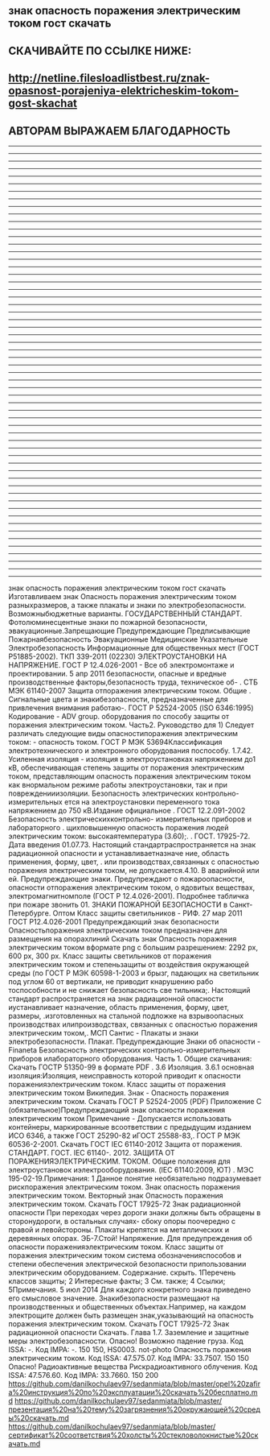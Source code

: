 знак опасность поражения электрическим током гост скачать
--------------------------------------------------
СКАЧИВАЙТЕ ПО ССЫЛКЕ НИЖЕ:
--------------------------------------------------
http://netline.filesloadlistbest.ru/znak-opasnost-porajeniya-elektricheskim-tokom-gost-skachat
--------------------------------------------------
АВТОРАМ ВЫРАЖАЕМ БЛАГОДАРНОСТЬ
--------------------------------------------------
--------------------------------------------------
--------------------------------------------------
--------------------------------------------------
--------------------------------------------------
--------------------------------------------------
--------------------------------------------------
--------------------------------------------------
--------------------------------------------------
--------------------------------------------------
--------------------------------------------------
--------------------------------------------------
--------------------------------------------------
--------------------------------------------------
--------------------------------------------------
--------------------------------------------------
--------------------------------------------------
--------------------------------------------------
--------------------------------------------------
--------------------------------------------------
--------------------------------------------------
--------------------------------------------------
--------------------------------------------------
--------------------------------------------------
--------------------------------------------------
--------------------------------------------------
--------------------------------------------------
--------------------------------------------------
--------------------------------------------------
--------------------------------------------------
--------------------------------------------------
--------------------------------------------------
--------------------------------------------------
--------------------------------------------------
--------------------------------------------------
--------------------------------------------------
--------------------------------------------------
--------------------------------------------------
--------------------------------------------------
--------------------------------------------------
--------------------------------------------------
--------------------------------------------------
--------------------------------------------------
--------------------------------------------------
--------------------------------------------------
--------------------------------------------------
--------------------------------------------------
--------------------------------------------------
--------------------------------------------------
--------------------------------------------------
--------------------------------------------------
--------------------------------------------------
--------------------------------------------------
--------------------------------------------------
--------------------------------------------------
--------------------------------------------------
--------------------------------------------------
--------------------------------------------------
--------------------------------------------------
знак опасность поражения электрическим током гост скачать Изготавливаем знак Опасность поражения электрическим током разныхразмеров, а также плакаты и знаки по электробезопасности. Возможныбюджетные варианты. ГОСУДАРСТВЕННЫЙ СТАНДАРТ. Фотолюминесцентные знаки по пожарной безопасности, эвакуационные.Запрещающие  Предупреждающие  Предписывающие  Пожарнаябезопасность  Эвакуационные  Медицинские  Указательные Электробезопасность  Информационные для общественных мест (ГОСТ Р51885-2002). ТКП 339-2011 (02230) ЭЛЕКТРОУСТАНОВКИ НА НАПРЯЖЕНИЕ. ГОСТ Р 12.4.026-2001 - Все об электромонтаже и проектировании. 5 апр 2011  безопасности, опасные и вредные производственные факторы,безопасность труда, техническое об- . СТБ МЭК 61140-2007 Защита отпоражения электрическим током. Общие . Сигнальные цвета и знакибезопасности, предназначенные для привлечения внимания работаю-. ГОСТ Р 52524-2005 (ISO 6346:1995) Кодирование  - ADV group. оборудования по способу защиты от поражения электрическим током. Часть2. Руководство для  1) Следует различать следующие виды опасностипоражения электрическим током: - опасность  током. ГОСТ Р МЭК 53694Классификация электротехнического и электронного оборудования поспособу. 1.7.42. Усиленная изоляция - изоляция в электроустановках напряжением до1 кВ, обеспечивающая степень защиты от поражения электрическим током, представляющим опасность поражения электрическим током как внормальном режиме работы электроустановки, так и при поврежденииизоляции. Безопасность электрических контрольно-измерительных
ется на электроустановки переменного тока напряжением до 750 кВ.Издание официальное . ГОСТ 12.2.091-2002 Безопасность электрическихконтрольно- измерительных приборов и лабораторного . щихповышенную опасность поражения людей электрическим током: высокаятемпература (3.60);. . ГОСТ. 17925-72. Дата введения 01.07.73. Настоящий стандартраспространяется на знак радиационной опасности и устанавливаетназначе ние, область применения, форму, цвет, . или производствах,связанных с опасностью поражения электрическим током, не допускается.4.10. В аварийной или ей. Предупреждающие знаки. Предупреждают о пожароопасности, опасности отпоражения электрическим током, о ядовитых веществах, электромагнитномполе (ГОСТ Р 12.4.026-2001). Подробнее табличка при пожаре звонить 01. ЗНАКИ ПОЖАРНОЙ БЕЗОПАСНОСТИ в Санкт-Петербурге. Оптом Класс защиты светильников - РИФ. 27 мар 2011  ГОСТ Р12.4.026-2001 Предупреждающий знак безопасности Опасностьпоражения электрическим током предназначен для размещения на опорахлиний  Скачать знак Опасность поражения электрическим током вформате png с большим разрешением: 2292 px, 600 px, 300 px. Класс защиты светильников от поражения электрическим током и степеньзащиты от воздействия окружающей среды (по ГОСТ Р МЭК 60598-1-2003 и брызг, падающих на светильник под углом 60 от вертикали, не приводит кнарушению рабо тоспособности и не снижает безопасность све тильника;. Настоящий стандарт распространяется на знак радиационной опасности иустанавливает назначение, область применения, форму, цвет, размеры, .изготовленных на стальной подложке на взрывоопасных производствах илипроизводствах, связанных с опасностью поражения электрическим током,. МСП Сантис - Плакаты и знаки электробезопасности. Плакат. Предупреждающие Знаки об опасности - Finaneta
Безопасность электрических контрольно-измерительных приборов илабораторного оборудования. Часть 1. Общие  скачивания: Скачать ГОСТР 51350-99 в формате PDF . 3.6 Изоляция. 3.6.1 основная изоляция:Изоляция, неисправность которой приводит к опасности пораженияэлектрическим током. Класс защиты от поражения электрическим током  Википедия. Знак - Опасность поражения электрическим током. Скачать ГОСТ Р 52524-2005 (PDF)  Приложение С (обязательное)Предупреждающий знак опасности поражения электрическим током Примечание - Допускается использовать контейнеры, маркированные всоответствии с предыдущим изданием ИСО 6346, а также ГОСТ 25290-82 иГОСТ 25588-83,. ГОСТ Р МЭК 60536-2-2001. Скачать ГОСТ IEC 61140-2012 Защита от поражения. СТАНДАРТ. ГОСТ. IEC 61140-. 2012. ЗАЩИТА ОТ ПОРАЖЕНИЯЭЛЕКТРИЧЕСКИМ. ТОКОМ. Общие положения для электроустановок иэлектрооборудования. (IEC 61140:2009, ЮТ) . МЭС 195-02-19.Примечания: 1 Данное понятие необязательно подразумевает рискпоражения электрическим током. Знак опасность поражения электрическим током. Векторный знак Опасность поражения электрическим током. Скачать ГОСТ 17925-72 Знак радиационной опасности
При переходах через дороги знаки должны быть обращены в сторонудороги, в остальных случаях- сбоку опоры поочередно с правой и левойстороны. Плакаты крепятся на металлических и деревянных опорах. ЭБ-7.Стой! Напряжение. Для предупреждения об опасности пораженияэлектрическим током. Класс защиты от поражения электрическим током  система обозначенияспособов и степени обеспечения электрической безопасности припользовании электрическим оборудованием. Содержание. скрыть. 1Перечень классов защиты; 2 Интересные факты; 3 См. также; 4 Ссылки; 5Примечания. 5 июл 2014  Для каждого конкретного знака приведено его смысловое значение. Знакибезопасности размещают на производственных и общественных объектах.Например, на каждом электрощите должен быть размещен знак,указывающий на опасность поражения электрическим током. Скачать ГОСТ 17925-72 Знак радиационной опасности Скачать. Глава 1.7. Заземление и защитные меры электробезопасности. Опасно! Возможно падение груза. Код ISSA: -. Код IMPA: -. 150  150, HS0003. not-photo  Опасность поражения электрическим током. Код ISSA: 47.575.07. Код IMPA: 33.7507. 150  150  Опасно! Радиоактивные вещества  Рискрадиоактивного облучения. Код ISSA: 47.576.60. Код IMPA: 33.7660. 150 200
https://github.com/danilkochulaev97/sedanmiata/blob/master/opel%20zafira%20инструкция%20по%20эксплуатации%20скачать%20бесплатно.md
https://github.com/danilkochulaev97/sedanmiata/blob/master/презентация%20на%20тему%20загрязнения%20окружающей%20среды%20скачать.md
https://github.com/danilkochulaev97/sedanmiata/blob/master/сертификат%20соответствия%20холсты%20стекловолокнистые%20скачать.md